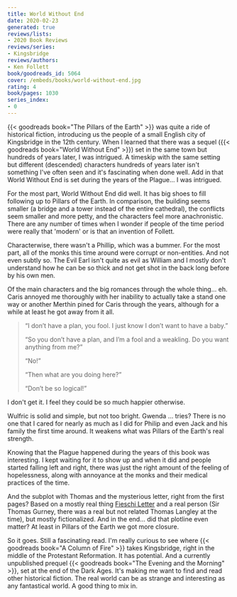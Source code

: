 ```yaml
---
title: World Without End
date: 2020-02-23
generated: true
reviews/lists:
- 2020 Book Reviews
reviews/series:
- Kingsbridge
reviews/authors:
- Ken Follett
book/goodreads_id: 5064
cover: /embeds/books/world-without-end.jpg
rating: 4
book/pages: 1030
series_index:
- 0
---
```

{{< goodreads book="The Pillars of the Earth" >}} was quite a ride of historical fiction, introducing us the people of a small English city of Kingsbridge in the 12th century. When I learned that there was a sequel ({{< goodreads book="World Without End" >}}) set in the same town but hundreds of years later, I was intrigued. A timeskip with the same setting but different (descended) characters hundreds of years later isn't something I've often seen and it's fascinating when done well. Add in that World Without End is set during the years of the Plague... I was intrigued.  

For the most part, World Without End did well. It has big shoes to fill following up to Pillars of the Earth. In comparison, the building seems smaller (a bridge and a tower instead of the entire cathedral), the conflicts seem smaller and more petty, and the characters feel more anachronistic. There are any number of times when I wonder if people of the time period were really that 'modern' or is that an invention of Follett.  

<!--more-->

Characterwise, there wasn't a Phillip, which was a bummer. For the most part, all of the monks this time around were corrupt or non-entities. And not even subtly so. The Evil Earl isn't quite as evil as William and I mostly don't understand how he can be so thick and not get shot in the back long before by his own men.  

Of the main characters and the big romances through the whole thing... eh. Caris annoyed me thoroughly with her inability to actually take a stand one way or another Merthin pined for Caris through the years, although for a while at least he got away from it all.  

> “I don’t have a plan, you fool. I just know I don’t want to have a baby.”  
>
> “So you don’t have a plan, and I’m a fool and a weakling. Do you want anything from me?”  
>
> “No!”  
>
> “Then what are you doing here?”  
>
> “Don’t be so logical!”  

I don't get it. I feel they could be so much happier otherwise.  

Wulfric is solid and simple, but not too bright. Gwenda ... tries? There is no one that I cared for nearly as much as I did for Philip and even Jack and his family the first time around. It weakens what was Pillars of the Earth's real strength.  

Knowing that the Plague happened during the years of this book was interesting. I kept waiting for it to show up and when it did and people started falling left and right, there was just the right amount of the feeling of hopelessness, along with annoyance at the monks and their medical practices of the time.  

And the subplot with Thomas and the mysterious letter, right from the first pages? Based on a mostly real thing [Fieschi Letter](https://en.m.wikipedia.org/wiki/Fieschi_Letter) and a real person (Sir Thomas Gurney, there was a real but not related Thomas Langley at the time), but mostly fictionalized. And in the end... did that plotline even matter? At least in Pillars of the Earth we got more closure.  

So it goes. Still a fascinating read. I'm really curious to see where {{< goodreads book="A Column of Fire" >}} takes Kingsbridge, right in the middle of the Protestant Reformation. It has potential. And a currently unpublished prequel {{< goodreads book="The Evening and the Morning" >}}, set at the end of the Dark Ages. It's making me want to find and read other historical fiction. The real world can be as strange and interesting as any fantastical world. A good thing to mix in.